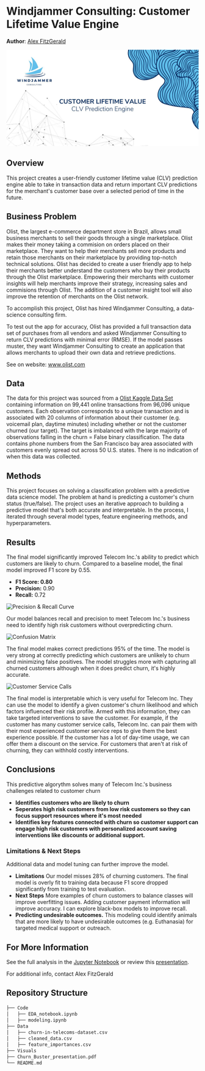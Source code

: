 # Windjammer Consulting: Customer Lifetime Value Engine

**Author**: [Alex FitzGerald](https://www.linkedin.com/in/alex-fitzgerald-0734076a/)

![windjammer header](visuals/windjammer_logo.jpg)

## Overview
This project creates a user-friendly customer lifetime value (CLV) prediction engine able to take in transaction data and return important CLV predictions
for the merchant's customer base over a selected period of time in the future.

## Business Problem
Olist, the largest e-commerce department store in Brazil, allows small business merchants to sell their goods through a single marketplace. Olist makes their money taking a commision on orders placed on their marketplace. They want to help their merchants sell more products and retain those merchants on their marketplace by providing top-notch technical solutions. 
Olist has decided to create a user friendly app to help their merchants better understand the customers who buy their products through the Olist marketplace. Empowering their merchants with customer insights will help merchants improve their strategy, increasing sales and commisions through Olist. The addition of a customer insight tool will also improve the retention of merchants on the Olist network. 

To accomplish this project, Olist has hired Windjammer Consulting, a data-science consulting firm.

To test out the app for accuracy, Olist has provided a full transaction data set of purchases from all vendors and asked Windjammer Consulting to return CLV predictions with minimal error (RMSE).
If the model passes muster, they want Windjammer Consulting to create an application that allows merchants to upload their own data and retrieve predictions.

See on website: www.olist.com

## Data

The data for this project was sourced from a [Olist Kaggle Data Set](https://www.kaggle.com/datasets/olistbr/brazilian-ecommerce) containing information on 99,441 online transactions from 96,096 unique customers. 
Each observation corresponds to a unique transaction and is associated with 20 columns of information about their customer (e.g. voicemail plan, daytime minutes) including whether or not the customer churned (our target). The target is imbalanced with the large majority of observations falling in the churn = False binary classification. The data contains phone numbers from the San Francisco bay area associated with customers evenly spread out across 50 U.S. states. There is no indication of when this data was collected.

## Methods
This project focuses on solving a classification problem with a predictive data science model. The problem at hand is predicting a customer's churn status (true/false). The project uses an iterative approach to building a predictive model that's both accurate and interpretable. In the process, I iterated through several model types, feature engineering methods, and hyperparameters.

## Results
The final model significantly improved Telecom Inc.'s ability to predict which customers are likely to churn. Compared to a baseline model, the final model improved F1 score by 0.55. 
- **F1 Score: 0.80**
- **Precision:** 0.90
- **Recall:** 0.72

![Precision & Recall Curve](Visuals/Final_Model_Precision_Recall.png)

Our model balances recall and precision to meet Telecom Inc.'s business need to identify high risk customers without overpredicting churn.

![Confusion Matrix](Visuals/rf_confusion_matrix.png)

The final model makes correct predictions 95% of the time. The model is very strong at correctly predicting which customers are unlikely to churn and minimizing false positives. The model struggles more with capturing all churned customers although when it does predict churn, it's highly accurate.

![Customer Service Calls](Visuals/Customer_Service_Calls_Day_Minutes.png)

The final model is interpretable which is very useful for Telecom Inc. They can use the model to identify a given customer's churn likelihood and which factors influenced their risk profile. Armed with this information, they can take targeted interventions to save the customer. For example, if the customer has many customer service calls, Telecom Inc. can pair them with their most experienced customer service reps to give them the best experience possible. If the customer has a lot of day-time usage, we can offer them a discount on the service. For customers that aren't at risk of churning, they can withhold costly interventions.


## Conclusions

This predictive algorythm solves many of Telecom Inc.'s business challenges related to customer churn
- **Identifies customers who are likely to churn**
- **Seperates high risk customers from low risk customers so they can focus support resources where it's most needed**
- **Identifies key features connected with churn so customer support can engage high risk customers with personalized account saving interventions like discounts or additional support.**

### Limitations & Next Steps

Additional data and model tuning can further improve the model.

- **Limitations** Our model misses 28% of churning customers. The final model is overly fit to training data because F1 score dropped significantly from training to test evaluation.
- **Next Steps** More examples of churn customers to balance classes will improve overfitting issues. Adding customer payment information will improve accuracy. I can explore black-box models to improve recall.
- **Predicting undesirable outcomes.** This modeling could identify animals that are more likely to have undesirable outcomes (e.g. Euthanasia) for targeted medical support or outreach.
 
## For More Information

See the full analysis in the [Jupyter Notebook](./Code/modeling.ipynb) or review this [presentation](./Churn_Buster_presentation.pdf).

For additional info, contact Alex FitzGerald

## Repository Structure

```
├── Code
│   ├── EDA_notebook.ipynb
│   ├── modeling.ipynb
├── Data
│   ├── churn-in-telecoms-dataset.csv
│   ├── cleaned_data.csv
│   ├── feature_importances.csv
├── Visuals
├── Churn_Buster_presentation.pdf
└── README.md
```
